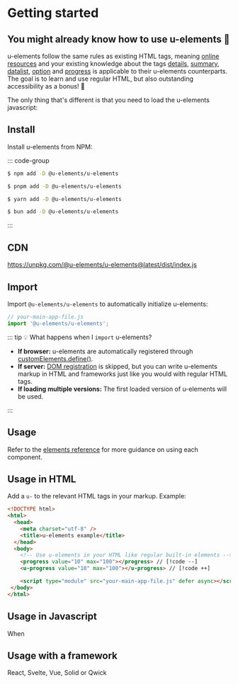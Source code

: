 # Getting started

## You might already know how to use u-elements 🎉

u-elements follow the same rules as existing HTML tags, meaning [online resources](https://developer.mozilla.org/en-US/docs/Web/HTML/Element/) and your existing knowledge about the tags
[details](https://developer.mozilla.org/en-US/docs/Web/HTML/Element/details),
[summary](https://developer.mozilla.org/en-US/docs/Web/HTML/Element/summary),
[datalist](https://developer.mozilla.org/en-US/docs/Web/HTML/Element/datalist),
[option](https://developer.mozilla.org/en-US/docs/Web/HTML/Element/option) and 
[progress](https://developer.mozilla.org/en-US/docs/Web/HTML/Element/progress) is applicable to their u-elements counterparts. The goal is to learn and use regular HTML, but also outstanding accessibility as a bonus! 🌟 

The only thing that's different is that you need to load the u-elements javascript:

<!-- `u-elements` comply with W3C spesifications of existing HTML tags. This means that your existing knowledge and the abundance of online resources about the HTML tags
[details](https://developer.mozilla.org/en-US/docs/Web/HTML/Element/details),
[summary](https://developer.mozilla.org/en-US/docs/Web/HTML/Element/summary),
[datalist](https://developer.mozilla.org/en-US/docs/Web/HTML/Element/datalist),
[option](https://developer.mozilla.org/en-US/docs/Web/HTML/Element/option) and 
[progress](https://developer.mozilla.org/en-US/docs/Web/HTML/Element/progress) is applicable to their `u-elements` counterparts.
<br />The only difference, is that you need to load the u-elements javascript: -->


## Install
Install u-elements from NPM:

::: code-group

```bash [NPM]
$ npm add -D @u-elements/u-elements
```

```bash [PNPM]
$ pnpm add -D @u-elements/u-elements
```

```bash [Yarn]
$ yarn add -D @u-elements/u-elements
```

```bash [Bun]
$ bun add -D @u-elements/u-elements
```

:::

## CDN

https://unpkg.com/@u-elements/u-elements@latest/dist/index.js

## Import
Import `@u-elements/u-elements` to automatically initialize u-elements:

```js
// your-main-app-file.js
import '@u-elements/u-elements';
```

::: tip 💡 What happens when I `import` u-elements?

- **If browser:** u-elements are automatically registered through [customElements.define()](https://developer.mozilla.org/en-US/docs/Web/API/CustomElementRegistry/define).
- **If server:** [DOM registration](https://developer.mozilla.org/en-US/docs/Web/API/CustomElementRegistry/define) is skipped, but you can write u-elements markup in HTML and frameworks just like you would with regular HTML tags.
- **If loading multiple versions:** The first loaded version of u-elements will be used.

:::

## Usage

Refer to the [elements reference](/reference/) for more guidance on using each component.

## Usage in HTML

Add a `u-` to the relevant HTML tags in your markup. Example:

```html [u-progress]
<!DOCTYPE html>
<html>
  <head>
    <meta charset="utf-8" />
    <title>u-elements example</title>
  </head>
  <body>
    <!-- Use u-elements in your HTML like regular built-in elements -->
    <progress value="10" max="100"></progress> // [!code --]
    <u-progress value="10" max="100"></u-progress> // [!code ++]

    <script type="module" src="your-main-app-file.js" defer async></script>
 </body>
</html>
```


## Usage in Javascript

When 

## Usage with a framework

React, Svelte, Vue, Solid or Qwick

